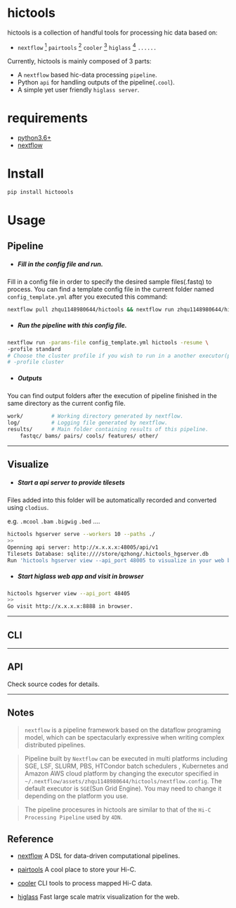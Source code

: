 # hictools

hictools is a collection of handful tools for processing hic data based on:

- `nextflow` [<sup>1</sup>](#1) `pairtools` [<sup>2</sup>](#2) `cooler` [<sup>3</sup>](#3) `higlass` [<sup>4</sup>](#4) `......`

Currently, hictools is mainly composed of 3 parts:

- A `nextflow` based hic-data processing `pipeline`.
- Python `api` for handling outputs of the pipeline(`.cool`).
- A simple yet user friendly `higlass server`.

# requirements

- [python3.6+](https://www.python.org/downloads/)
- [nextflow](https://www.nextflow.io/)

# Install

```
pip install hictoools
```

# Usage

## Pipeline

- #####  Fill in the config file and run.

 Fill in a config file in order to  specify the desired sample files(.fastq) to process.
You can find a template config file in the current folder named `config_template.yml` after you executed this command:

```bash
nextflow pull zhqu1148980644/hictools && nextflow run zhqu1148980644/hictools
```

- ##### Run the pipeline with this config file.

```bash
nextflow run -params-file config_template.yml hictools -resume \
-profile standard
# Choose the cluster profile if you wish to run in a another executor(platform) by using:
# -profile cluster
```
 
- ##### Outputs

You can find output folders after the execution of pipeline finished in the same directory as the current config file.

```bash
work/         # Working directory generated by nextflow.
log/          # Logging file generated by nextflow.
results/      # Main folder containing results of this pipeline.
    fastqc/ bams/ pairs/ cools/ features/ other/
```

***

## Visualize

- ##### Start a api server to provide tilesets

Files added into this folder will be automatically recorded and converted using `clodius`.

e.g. `.mcool` `.bam` `.bigwig` `.bed` ....

```bash
hictools hgserver serve --workers 10 --paths ./
>>
Openning api server: http://x.x.x.x:48005/api/v1
Tilesets Database: sqlite:////store/qzhong/.hictools_hgserver.db
Run 'hictools hgserver view --api_port 48005 to visualize in your web browser.
```

- ##### Start higlass web app and visit in browser

```bash
hictools hgserver view --api_port 48405
>>
Go visit http://x.x.x.x:8888 in browser.
```

***

## CLI

***

## API

Check source codes for details.

---

## Notes

> `nextflow` is a pipeline framework based on the dataflow programing model, which can be spectacularly expressive when writing complex distributed pipelines.

> Pipeline built by `Nextflow` can be executed in multi platforms including SGE, LSF, SLURM, PBS, HTCondor batch schedulers , Kubernetes and Amazon AWS cloud platform by changing the executor specified in `~/.nextflow/assets/zhqu1148980644/hictools/nextflow.config`. The default executor is `SGE`(Sun Grid Engine). You may need to change it depending on the platform you use.

> The pipeline procesures in hictools are similar to that of the `Hi-C Processing Pipeline` used by `4DN`.

 ## Reference

- [nextflow](https://github.com/nextflow-io/nextflow "nextflow") A DSL for data-driven computational pipelines. <a class="anchor" id="1"></a>

- [pairtools](https://github.com/mirnylab/cooler "pairtools") A cool place to store your Hi-C. <a class="anchor" id="2"></a>

- [cooler](https://github.com/mirnylab/pairtools "cooler") CLI tools to process mapped Hi-C data. <a class="anchor" id="3"></a>

- [higlass](https://github.com/higlass/higlass "higlass") Fast large scale matrix visualization for the web. <a class="anchor" id="4"></a>
